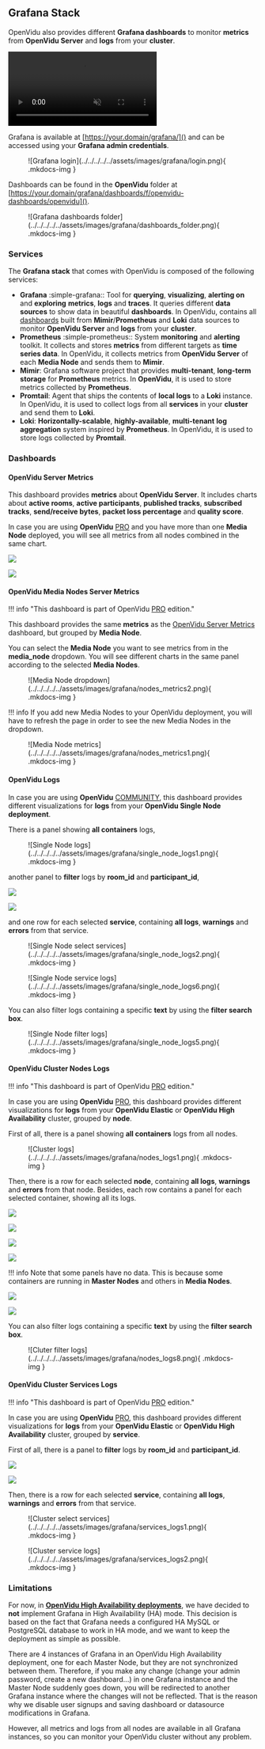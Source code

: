 ## Grafana Stack

OpenVidu also provides different **Grafana dashboards** to monitor **metrics** from **OpenVidu Server** and **logs** from your **cluster**.

<video autoplay muted>
  <source src="../../../../../assets/videos/grafana_trailer.mp4" type="video/mp4">
</video>

Grafana is available at [https://your.domain/grafana/]() and can be accessed using your **Grafana admin credentials**.

<figure markdown>
  ![Grafana login](../../../../../assets/images/grafana/login.png){ .mkdocs-img }
</figure>

Dashboards can be found in the **OpenVidu** folder at [https://your.domain/grafana/dashboards/f/openvidu-dashboards/openvidu]().

<figure markdown>
  ![Grafana dashboards folder](../../../../../assets/images/grafana/dashboards_folder.png){ .mkdocs-img }
</figure>

### Services

The **Grafana stack** that comes with OpenVidu is composed of the following services:

- **Grafana** :simple-grafana:: Tool for **querying**, **visualizing**, **alerting on** and **exploring** **metrics**, **logs** and **traces**. It queries different **data sources** to show data in beautiful **dashboards**. In OpenVidu, contains all [dashboards](#dashboards) built from **Mimir**/**Prometheus** and **Loki** data sources to monitor **OpenVidu Server** and **logs** from your **cluster**.
- **Prometheus** :simple-prometheus:: System **monitoring** and **alerting** toolkit. It collects and stores **metrics** from different targets as **time series data**. In OpenVidu, it collects metrics from **OpenVidu Server** of each **Media Node** and sends them to **Mimir**.
- **Mimir**: Grafana software project that provides **multi-tenant**, **long-term storage** for **Prometheus** metrics. In **OpenVidu**, it is used to store metrics collected by **Prometheus**.
- **Promtail**: Agent that ships the contents of **local logs** to a **Loki** instance. In OpenVidu, it is used to collect logs from all **services** in your **cluster** and send them to **Loki**.
- **Loki**: **Horizontally-scalable**, **highly-available**, **multi-tenant** **log aggregation** system inspired by **Prometheus**. In OpenVidu, it is used to store logs collected by **Promtail**.

### Dashboards

#### OpenVidu Server Metrics

This dashboard provides **metrics** about **OpenVidu Server**. It includes charts about **active rooms**, **active participants**, **published tracks**, **subscribed tracks**, **send/receive bytes**, **packet loss percentage** and **quality score**.

In case you are using **OpenVidu** <a href="/pricing#openvidu-pro"><span class="openvidu-tag openvidu-pro-tag">PRO</span></a> and you have more than one **Media Node** deployed, you will see all metrics from all nodes combined in the same chart.

<div class="grid-container">

<div class="grid-50"><p><a class="glightbox" href="../../../../../assets/images/grafana/metrics1.png" data-type="image" data-width="100%" data-height="auto" data-desc-position="bottom"><img src="../../../../../assets/images/grafana/metrics1.png" loading="lazy"/></a></p></div>

<div class="grid-50"><p><a class="glightbox" href="../../../../../assets/images/grafana/metrics2.png" data-type="image" data-width="100%" data-height="auto" data-desc-position="bottom"><img src="../../../../../assets/images/grafana/metrics2.png" loading="lazy"/></a></p></div>

</div>

#### OpenVidu Media Nodes Server Metrics

!!! info "This dashboard is part of <span>OpenVidu <a href="/pricing#openvidu-pro"><span class="openvidu-tag openvidu-pro-tag">PRO</span></a></span> edition."

This dashboard provides the same **metrics** as the [OpenVidu Server Metrics](#openvidu-server-metrics) dashboard, but grouped by **Media Node**.

You can select the **Media Node** you want to see metrics from in the **media_node** dropdown. You will see different charts in the same panel according to the selected **Media Nodes**.

<figure markdown>
  ![Media Node dropdown](../../../../../assets/images/grafana/nodes_metrics2.png){ .mkdocs-img }
</figure>

!!! info
    If you add new Media Nodes to your OpenVidu deployment, you will have to refresh the page in order to see the new Media Nodes in the dropdown.

<figure markdown>
  ![Media Node metrics](../../../../../assets/images/grafana/nodes_metrics1.png){ .mkdocs-img }
</figure>

#### OpenVidu Logs

In case you are using **OpenVidu** <a href="/pricing#openvidu-community"><span class="openvidu-tag openvidu-community-tag">COMMUNITY</span></a>, this dashboard provides different visualizations for **logs** from your **OpenVidu Single Node deployment**.

There is a panel showing **all containers** logs,

<figure markdown>
  ![Single Node logs](../../../../../assets/images/grafana/single_node_logs1.png){ .mkdocs-img }
</figure>

another panel to **filter** logs by **room_id** and **participant_id**,

<div class="grid-container">

<div class="grid-50"><p><a class="glightbox" href="../../../../../assets/images/grafana/single_node_logs3.png" data-type="image" data-width="100%" data-height="auto" data-desc-position="bottom"><img src="../../../../../assets/images/grafana/single_node_logs3.png" loading="lazy"/></a></p></div>

<div class="grid-50"><p><a class="glightbox" href="../../../../../assets/images/grafana/single_node_logs4.png" data-type="image" data-width="100%" data-height="auto" data-desc-position="bottom"><img src="../../../../../assets/images/grafana/single_node_logs4.png" loading="lazy"/></a></p></div>

</div>

and one row for each selected **service**, containing **all logs**, **warnings** and **errors** from that service.

<figure markdown>
  ![Single Node select services](../../../../../assets/images/grafana/single_node_logs2.png){ .mkdocs-img }
</figure>

<figure markdown>
  ![Single Node service logs](../../../../../assets/images/grafana/single_node_logs6.png){ .mkdocs-img }
</figure>

You can also filter logs containing a specific **text** by using the **filter search box**.

<figure markdown>
  ![Single Node filter logs](../../../../../assets/images/grafana/single_node_logs5.png){ .mkdocs-img }
</figure>

#### OpenVidu Cluster Nodes Logs

!!! info "This dashboard is part of <span>OpenVidu <a href="/pricing#openvidu-pro"><span class="openvidu-tag openvidu-pro-tag">PRO</span></a></span> edition."

In case you are using **OpenVidu** <a href="/pricing#openvidu-pro"><span class="openvidu-tag openvidu-pro-tag">PRO</span></a>, this dashboard provides different visualizations for **logs** from your **OpenVidu Elastic** or **OpenVidu High Availability** cluster, grouped by **node**.

First of all, there is a panel showing **all containers** logs from all nodes.

<figure markdown>
  ![Cluster logs](../../../../../assets/images/grafana/nodes_logs1.png){ .mkdocs-img }
</figure>

Then, there is a row for each selected **node**, containing **all logs**, **warnings** and **errors** from that node. Besides, each row contains a panel for each selected container, showing all its logs.

<div class="grid-container">

<div class="grid-50"><p><a class="glightbox" href="../../../../../assets/images/grafana/nodes_logs2.png" data-type="image" data-width="100%" data-height="auto" data-desc-position="bottom"><img src="../../../../../assets/images/grafana/nodes_logs2.png" loading="lazy"/></a></p></div>

<div class="grid-50"><p><a class="glightbox" href="../../../../../assets/images/grafana/nodes_logs3.png" data-type="image" data-width="100%" data-height="auto" data-desc-position="bottom"><img src="../../../../../assets/images/grafana/nodes_logs3.png" loading="lazy"/></a></p></div>

</div>

<div class="grid-container">

<div class="grid-50"><p><a class="glightbox" href="../../../../../assets/images/grafana/nodes_logs4.png" data-type="image" data-width="100%" data-height="auto" data-desc-position="bottom"><img src="../../../../../assets/images/grafana/nodes_logs4.png" loading="lazy"/></a></p></div>

<div class="grid-50"><p><a class="glightbox" href="../../../../../assets/images/grafana/nodes_logs5.png" data-type="image" data-width="100%" data-height="auto" data-desc-position="bottom"><img src="../../../../../assets/images/grafana/nodes_logs5.png" loading="lazy"/></a></p></div>

</div>

!!! info
    Note that some panels have no data. This is because some containers are running in **Master Nodes** and others in **Media Nodes**.

<div class="grid-container">

<div class="grid-50"><p><a class="glightbox" href="../../../../../assets/images/grafana/nodes_logs6.png" data-type="image" data-width="100%" data-height="auto" data-desc-position="bottom"><img src="../../../../../assets/images/grafana/nodes_logs6.png" loading="lazy"/></a></p></div>

<div class="grid-50"><p><a class="glightbox" href="../../../../../assets/images/grafana/nodes_logs7.png" data-type="image" data-width="100%" data-height="auto" data-desc-position="bottom"><img src="../../../../../assets/images/grafana/nodes_logs7.png" loading="lazy"/></a></p></div>

</div>

You can also filter logs containing a specific **text** by using the **filter search box**.

<figure markdown>
  ![Cluter filter logs](../../../../../assets/images/grafana/nodes_logs8.png){ .mkdocs-img }
</figure>

#### OpenVidu Cluster Services Logs

!!! info "This dashboard is part of <span>OpenVidu <a href="/pricing#openvidu-pro"><span class="openvidu-tag openvidu-pro-tag">PRO</span></a></span> edition."

In case you are using **OpenVidu** <a href="/pricing#openvidu-pro"><span class="openvidu-tag openvidu-pro-tag">PRO</span></a>, this dashboard provides different visualizations for **logs** from your **OpenVidu Elastic** or **OpenVidu High Availability** cluster, grouped by **service**.

First of all, there is a panel to **filter** logs by **room_id** and **participant_id**.

<div class="grid-container">

<div class="grid-50"><p><a class="glightbox" href="../../../../../assets/images/grafana/services_logs3.png" data-type="image" data-width="100%" data-height="auto" data-desc-position="bottom"><img src="../../../../../assets/images/grafana/services_logs3.png" loading="lazy"/></a></p></div>

<div class="grid-50"><p><a class="glightbox" href="../../../../../assets/images/grafana/services_logs4.png" data-type="image" data-width="100%" data-height="auto" data-desc-position="bottom"><img src="../../../../../assets/images/grafana/services_logs4.png" loading="lazy"/></a></p></div>

</div>

Then, there is a row for each selected **service**, containing **all logs**, **warnings** and **errors** from that service.

<figure markdown>
  ![Cluster select services](../../../../../assets/images/grafana/services_logs1.png){ .mkdocs-img }
</figure>

<figure markdown>
  ![Cluster service logs](../../../../../assets/images/grafana/services_logs2.png){ .mkdocs-img }
</figure>

### Limitations

For now, in [**OpenVidu High Availability deployments**](../../deployment-types.md#openvidu-high-availability), we have decided to **not** implement Grafana in High Availability (HA) mode. This decision is based on the fact that Grafana needs a configured HA MySQL or PostgreSQL database to work in HA mode, and we want to keep the deployment as simple as possible.

There are 4 instances of Grafana in an OpenVidu High Availability deployment, one for each Master Node, but they are not synchronized between them. Therefore, if you make any change (change your admin password, create a new dashboard...) in one Grafana instance and the Master Node suddenly goes down, you will be redirected to another Grafana instance where the changes will not be reflected. That is the reason why we disable user signups and saving dashboard or datasource modifications in Grafana.

However, all metrics and logs from all nodes are available in all Grafana instances, so you can monitor your OpenVidu cluster without any problem.

<script>window.setupGallery()</script>